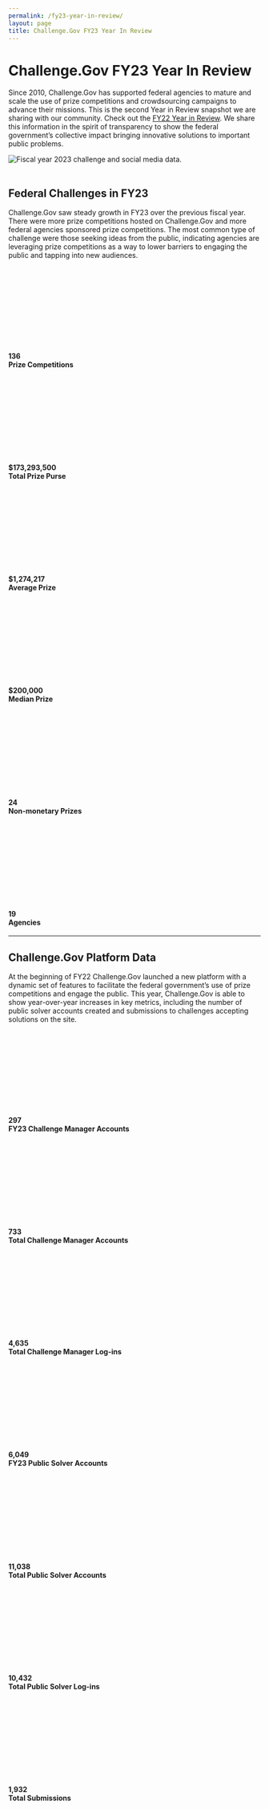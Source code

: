 ```yaml
---
permalink: /fy23-year-in-review/
layout: page
title: Challenge.Gov FY23 Year In Review
---
```


<h1 class="text-center mb-6 font-weight-bold">Challenge.Gov FY23 Year In Review</h1>
<div class="row">
  <div width="80%">
<p>Since 2010, Challenge.Gov has supported federal agencies to mature and scale the use of prize competitions and crowdsourcing campaigns to advance their missions. This is the second Year in Review snapshot we are sharing with our community. Check out the <a href="{{ site.baseurl }}/fy22-year-in-review/">FY22 Year in Review</a>. We share this information in the spirit of transparency to show the federal government’s collective impact bringing innovative solutions to important public problems.
</p>


<img src="{{ site.baseurl }}/assets/images/fy23-banner2.png" alt="Fiscal year 2023 challenge and social media data."><br><br>
<h2>Federal Challenges in FY23</h2>
<p>
Challenge.Gov saw steady growth in FY23 over the previous fiscal year. There were more prize competitions hosted on Challenge.Gov and more federal agencies sponsored prize competitions. The most common type of challenge were those seeking ideas from the public, indicating agencies are leveraging prize competitions as a way to lower barriers to engaging the public and tapping into new audiences.
</p>
  </div>
<div class="usr-guide-wrap-main">
  <div class="grid-row grid-gap mt-1"> 
    <div class="tablet:grid-col-3"> 
      <div class="usa-card">
        <div class="usa-card__body text-center">
          <svg class="usa-icon" aria-hidden="true" focusable="false" role="img"><svg aria-labelledby="explore-active-challenges" role="img">
              <use xlink:href="{{ site.baseurl }}/assets/uswds/img/sprite.svg#emoji_events"></use>
          </svg>
        </svg>
        <h4 class="usa-card__heading text-center user-guide-title"><b>136</b><br>Prize Competitions</h4> 
      </div>
    </div> 
  </div> 
  <div class="tablet:grid-col-3"> 
    <div class="usa-card"> 
      <div class="usa-card__body text-center">
        <svg class="usa-icon" aria-hidden="true" focusable="false" role="img"><svg aria-labelledby="view-archived-challenges" role="img">
         <use xlink:href="{{ site.baseurl }}/assets/uswds/img/sprite.svg#attach_money"></use>
        </svg>
      </svg>
      <h4 class="usa-card__heading text-center"><b>$173,293,500</b><br>
Total Prize Purse
</h4> 
  </div> 
</div> 
</div> 
<div class="tablet:grid-col-3"> 
  <div class="usa-card"> 
    <div class="usa-card__body text-center">
      <svg class="usa-icon" aria-hidden="true" focusable="false" role="img"><svg aria-labelledby="search-for-challenges" role="img">
        <title id="search-for-challenges">ChallengeGov user guide search for challenges</title>        <use xlink:href="{{ site.baseurl }}/assets/uswds/img/sprite.svg#attach_money"></use>
      </svg>
    </svg>
    <h4 class="usa-card__heading text-center"><b>$1,274,217</b><br>
Average Prize
</h4> 
</div> 
</div> 
</div> 
    <div class="tablet:grid-col-3"> 
  <div class="usa-card"> 
    <div class="usa-card__body text-center">
      <svg class="usa-icon" aria-hidden="true" focusable="false" role="img"><svg aria-labelledby="search-for-challenges" role="img">
        <title id="search-for-challenges">ChallengeGov user guide search for challenges</title>        <use xlink:href="{{ site.baseurl }}/assets/uswds/img/sprite.svg#attach_money"></use>
      </svg>
    </svg>
    <h4 class="usa-card__heading text-center"><b>$200,000</b><br>
Median Prize
</h4>  
</div> 
</div> 
</div> 
       <div class="tablet:grid-col-3"> 
  <div class="usa-card"> 
    <div class="usa-card__body text-center">
      <svg class="usa-icon" aria-hidden="true" focusable="false" role="img"><svg aria-labelledby="search-for-challenges" role="img">
        <title id="search-for-challenges">ChallengeGov user guide search for challenges</title>        <use xlink:href="{{ site.baseurl }}/assets/uswds/img/sprite.svg#star"></use>
      </svg>
    </svg>
    <h4 class="usa-card__heading text-center">24<br>
Non-monetary Prizes
</h4>  
</div> 
</div> 
</div>
       <div class="tablet:grid-col-3"> 
  <div class="usa-card"> 
    <div class="usa-card__body text-center">
      <svg class="usa-icon" aria-hidden="true" focusable="false" role="img"><svg aria-labelledby="search-for-challenges" role="img">
        <title id="search-for-challenges">ChallengeGov user guide search for challenges</title>        <use xlink:href="{{ site.baseurl }}/assets/uswds/img/sprite.svg#list"></use>
      </svg>
    </svg>
    <h4 class="usa-card__heading text-center">19<br>
Agencies
</h4> 
</div> 
</div> 
</div>
</div> 
<hr>
<h2>Challenge.Gov Platform Data</h2> 
<p>At the beginning of FY22 Challenge.Gov launched a new platform with a dynamic set of features to facilitate the federal government’s use of prize competitions and engage the public. This year, Challenge.Gov is able to show year-over-year increases in key metrics, including the number of public solver accounts created and submissions to challenges accepting solutions on the site.
</p>
<div class="grid-row grid-gap mt-1"> 
  <div class="tablet:grid-col-3"> 
    <div class="usa-card"> 
      <div class="usa-card__body text-center">
        <svg class="usa-icon" aria-hidden="true" focusable="false" role="img"><svg aria-labelledby="follow-challenges" role="img">
          <title id="follow-challenges">ChallengeGov user guide follow challenges</title>        <use xlink:href="{{ site.baseurl }}/assets/uswds/img/sprite.svg#visibility"></use>
        </svg>
      </svg>
      <h4 class="usa-card__heading text-center">297<br>
FY23 Challenge Manager Accounts
</h4> 
      </div> 
  </div> 
</div> 

<div class="tablet:grid-col-3"> 
  <div class="usa-card"> 
    <div class="usa-card__body text-center">
      <svg class="usa-icon" aria-hidden="true" focusable="false" role="img"><svg aria-labelledby="save-challenges" role="img">
        <title id="save-challenges">ChallengeGov user guide save challenges</title>        <use xlink:href="{{ site.baseurl }}/assets/uswds/img/sprite.svg#push_pin"></use>
      </svg>
    </svg>
    <h4 class="usa-card__heading text-center">733<br>
Total Challenge Manager Accounts
</h4>
</div> 
</div> 
</div> 

<div class="tablet:grid-col-3"> 
  <div class="usa-card"> 
    <div class="usa-card__body text-center">
      <svg class="usa-icon" aria-hidden="true" focusable="false" role="img"><svg aria-labelledby="share-challenges" role="img">
        <title id="share-challenges">ChallengeGov user guide share challenges</title>        <use xlink:href="{{ site.baseurl }}/assets/uswds/img/sprite.svg#share"></use>
      </svg>
    </svg>
    <h4 class="usa-card__heading text-center">4,635<br>
Total Challenge Manager Log-ins
</h4>
</div> 
</div> 
</div> 

<div class="tablet:grid-col-3"> 
  <div class="usa-card"> 
    <div class="usa-card__body text-center">
      <svg class="usa-icon" aria-hidden="true" focusable="false" role="img"><svg aria-labelledby="print-challenges" role="img">
        <title id="print-challenges">ChallengeGov user guide print challenges</title>        <use xlink:href="{{ site.baseurl }}/assets/uswds/img/sprite.svg#print"></use>
      </svg>
    </svg>
    <h4 class="usa-card__heading text-center">6,049<br>
FY23 Public Solver Accounts
</h4> 
</div> 
</div> 
</div> 

<div class="tablet:grid-col-3"> 
  <div class="usa-card"> 
    <div class="usa-card__body text-center">
      <svg class="usa-icon" aria-hidden="true" focusable="false" role="img"><svg aria-labelledby="contact-team" role="img">
        <title id="contact-team">ChallengeGov user guide contact team</title>        <use xlink:href="{{ site.baseurl }}/assets/uswds/img/sprite.svg#contact_page"></use>
      </svg>
    </svg>
    <h4 class="usa-card__heading text-center">11,038<br>
Total Public Solver Accounts
</h4>
 </div> 
</div> 
</div> 

<div class="tablet:grid-col-3"> 
  <div class="usa-card"> 
    <div class="usa-card__body text-center">
      <svg class="usa-icon" aria-hidden="true" focusable="false" role="img"><svg aria-labelledby="submit-to-a-challenge" role="img">
        <title id="submit-to-a-challenge">ChallengeGov user guide submit to a challenge</title>        <use xlink:href="{{ site.baseurl }}/assets/uswds/img/sprite.svg#keyboard"></use>
      </svg>
    </svg>
    <h4 class="usa-card__heading text-center">10,432<br>
Total Public Solver Log-ins
</h4>
 </div> 
</div> 
</div> 
<div class="tablet:grid-col-3"> 
  <div class="usa-card"> 
    <div class="usa-card__body text-center">
      <svg class="usa-icon" aria-hidden="true" focusable="false" role="img"><svg aria-labelledby="submit-to-a-challenge" role="img">
        <title id="submit-to-a-challenge">ChallengeGov user guide submit to a challenge</title>        <use xlink:href="{{ site.baseurl }}/assets/uswds/img/sprite.svg#keyboard"></use>
      </svg>
    </svg>
    <h4 class="usa-card__heading text-center">1,932<br>
Total Submissions
</h4>
 </div> 
</div> 
</div> 


</div> 
